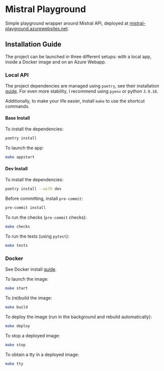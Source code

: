 # Mistral Playground

Simple playground wrapper around Mistral API, deployed at [mistral-playground.azurewebsites.net](https://mistral-playground.azurewebsites.net/).

## Installation Guide

The project can be launched in three different setups: with a local app, inside a Docker image and on an Azure Webapp.

### Local API


The project dependencies are managed using `poetry`, see their installation [guide](https://python-poetry.org/docs/). For even more stability, I recommend using `pyenv` or python `3.9.18`.

Additionally, to make your life easier, install `make` to use the shortcut commands.

#### Base Install

To install the dependencies:

```bash
poetry install
```

To launch the app:

```bash
make appstart
```

#### Dev Install

To install the dependencies:

```bash
poetry install --with dev
```

Before committing, install `pre-commit`:

```bash
pre-commit install
```

To run the checks (`pre-commit` checks):

```bash
make checks
```

To run the tests (using `pytest`):

```bash
make tests
```

### Docker

See Docker install [guide](https://docs.docker.com/engine/install/).

To launch the image:

```bash
make start
```

To (re)build the image:

```bash
make build
```

To deploy the image (run in the background and rebuild automatically):

```bash
make deploy
```

To stop a deployed image:

```bash
make stop
```

To obtain a tty in a deployed image:

```bash
make tty
```
